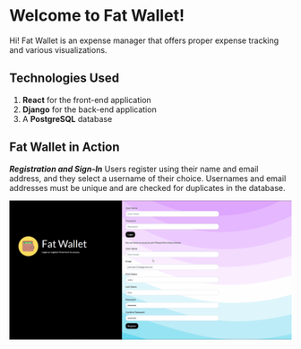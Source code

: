 
# Welcome to Fat Wallet!

Hi! Fat Wallet is an expense manager that offers proper expense tracking and various visualizations. 

## Technologies Used

1. **React** for the front-end application
2.  **Django** for the back-end application
3. A **PostgreSQL** database

## Fat Wallet in Action

 ***Registration and Sign-In***
Users register using their name and email address, and they select a username of their choice. Usernames and email addresses must be unique and are checked for duplicates in the database. 

![alt text](https://github.com/acesadaf/fat-wallet-front/blob/master/src/components/Image/Register.gif)

